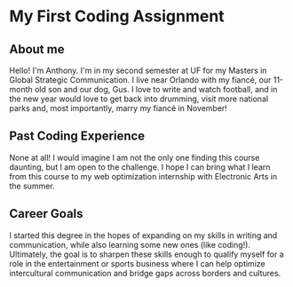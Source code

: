 # My First Coding Assignment #

## About me ##
Hello! I'm Anthony. I'm in my second semester at UF for my Masters in Global Strategic Communication. I live near Orlando with my fiancé, our 11-month old son and our dog, Gus. I love to write and watch football, and in the new year would love to get back into drumming, visit more national parks and, most importantly, marry my fiancé in November!

## Past Coding Experience ##
None at all! I would imagine I am not the only one finding this course daunting, but I am open to the challenge. I hope I can bring what I learn from this course to my web optimization internship with Electronic Arts in the summer. 

## Career Goals ##
I started this degree in the hopes of expanding on my skills in writing and communication, while also learning some new ones (like coding!). Ultimately, the goal is to sharpen these skills enough to qualify myself for a role in the entertainment or sports business where I can help optimize intercultural communication and bridge gaps across borders and cultures. 